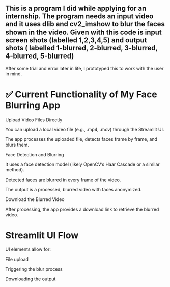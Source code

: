 This is a program I did while applying for an internship. The program needs an input video and it uses dlib and  cv2_imshow to blur the faces shown in the video.
Given with this code is input screen shots (labelled 1,2,3,4,5)  and output shots ( labelled 1-blurred, 2-blurred, 3-blurred, 4-blurred, 5-blurred)
-----------------------------------------------------------------------------------------------------------------------------
After some trial and error later in life, I prototyped this to work with the user in mind.

# ✅ Current Functionality of My Face Blurring App
Upload Video Files Directly

You can upload a local video file (e.g., .mp4, .mov) through the Streamlit UI.

The app processes the uploaded file, detects faces frame by frame, and blurs them.

Face Detection and Blurring

It uses a face detection model (likely OpenCV’s Haar Cascade or a similar method).

Detected faces are blurred in every frame of the video.

The output is a processed, blurred video with faces anonymized.

Download the Blurred Video

After processing, the app provides a download link to retrieve the blurred video.

# Streamlit UI Flow

UI elements allow for:

File upload

Triggering the blur process

Downloading the output
